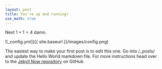 ```yaml
---
layout: post
title: You're up and running!
use_math: true
---
```


Next $1 + 1 = 4$ damn.

![_config.yml]({{ site.baseurl }}/images/config.png)

The easiest way to make your first post is to edit this one. Go into /_posts/ and update the Hello World markdown file. For more instructions head over to the [Jekyll Now repository](https://github.com/barryclark/jekyll-now) on GitHub.
